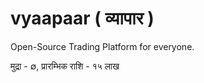 # vyaapaar ( व्यापार )
Open-Source Trading Platform for everyone.

मुद्रा - ∅,
प्रारम्भिक राशि - १५ लाख
